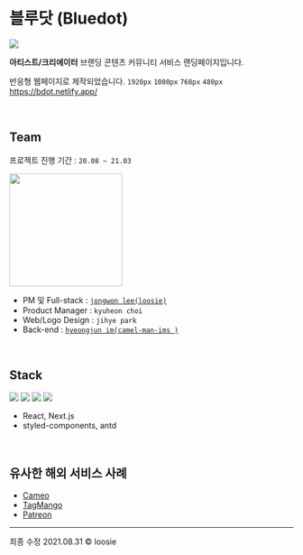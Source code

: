 # 블루닷 (Bluedot) 
 <img src="https://img.shields.io/badge/build-success-success">  
 
**아티스트/크리에이터** 브랜딩 콘텐츠 커뮤니티 서비스 랜딩페이지입니다. 

반응형 웹페이지로 제작되었습니다. `1920px` `1080px` `768px` `480px`  
https://bdot.netlify.app/  

<br>

## Team
프로젝트 진행 기간 : `20.08 ~ 21.03`

[<img src="https://user-images.githubusercontent.com/54282927/131473179-efccb8ba-f3b2-4df5-a769-8720390d447a.png" 
     width="200" height="200">](https://bdot.netlify.app/)
- PM 및 Full-stack : [`jongwon lee(loosie)`](https://github.com/loosie)
- Product Manager : `kyuheon choi`  
- Web/Logo Design : `jihye park`  
- Back-end : [`hyeongjun im(camel-man-ims
)`](https://github.com/camel-man-ims)

<br>

## Stack 
<img src="https://img.shields.io/badge/React-16.14.0-green">  <img src="https://img.shields.io/badge/Next.js-9.5.5-blueviolet">  <img src="https://img.shields.io/badge/antd-4.10.0-yellow">  <img src="https://img.shields.io/badge/styled--components-5.2.1-yellowgreen">  
- React, Next.js
- styled-components, antd

<br>


## 유사한 해외 서비스 사례
- [Cameo](https://www.cameo.com/)
- [TagMango](https://tagmango.com/)
- [Patreon](https://www.patreon.com/)


---
최종 수정 2021.08.31 © loosie

